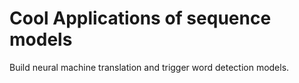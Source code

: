 # Cool Applications of sequence models #

Build neural machine translation and trigger word detection models.

